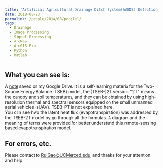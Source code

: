 ```yaml
---
title: 'Artificial Agricultural Drainage Ditch System(AADDS) Detection and Delination'
date: 2018-08-23
permalink: /people/2018/08/people1/
tags:
  - Drainage
  - Image Processing
  - Signal Processing
  - ArcMap
  - ArcGIS-Pro
  - Python
  - Matlab
---
```


What you can see is:
------
A [note](https://drive.google.com/file/d/1uOTeTV5BpLtSHfSRAwNmEfvFwldjtQsc/view?usp=drive_link) saved on my Google Drive. It is a self-learning materia for the Two-Source Energy Balance (TSEB) model, the (TSEB-)2T version. "2T" means the canopy and soil temperatures, and they can be obtained by using high-resolution thermal and spectral sensors equipped on the small unmanned aerial vehicles (sUAV). TSEB-PT is not explained here.<br>
You can see hwo the latent heat flux (evapotranspiration) was addressed by the TSEB-2T model by go through all the formulas. A diagram and the meaning of terms were provided for better understand this remote-sensing based evapotranspiration model.

For errors, etc.
------
Please contact to RuiGao@UCMerced.edu, and thanks for your attention and help.
